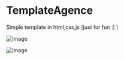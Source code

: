 # TemplateAgence


Simple template in html,css,js (just for fun :) )

![image](https://user-images.githubusercontent.com/95083413/150688871-43635a48-bd54-4a95-a149-8aac2906ec21.png)

![image](https://user-images.githubusercontent.com/95083413/150688886-07bb2e84-17b8-4b5c-85af-04153232d474.png)
